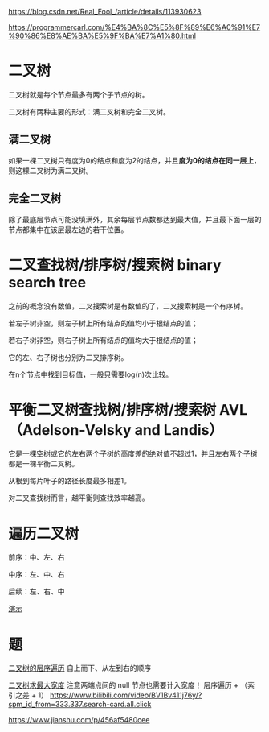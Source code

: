 https://blog.csdn.net/Real_Fool_/article/details/113930623

https://programmercarl.com/%E4%BA%8C%E5%8F%89%E6%A0%91%E7%90%86%E8%AE%BA%E5%9F%BA%E7%A1%80.html

# 二叉树
二叉树就是每个节点最多有两个子节点的树。

二叉树有两种主要的形式：满二叉树和完全二叉树。

## 满二叉树
如果一棵二叉树只有度为0的结点和度为2的结点，并且**度为0的结点在同一层上**，则这棵二叉树为满二叉树。

## 完全二叉树
除了最底层节点可能没填满外，其余每层节点数都达到最大值，并且最下面一层的节点都集中在该层最左边的若干位置。

# 二叉查找树/排序树/搜索树 binary search tree
之前的概念没有数值，二叉搜索树是有数值的了，二叉搜索树是一个有序树。

若左子树非空，则左子树上所有结点的值均小于根结点的值；

若右子树非空，则右子树上所有结点的值均大于根结点的值；

它的左、右子树也分别为二叉排序树。

在n个节点中找到目标值，一般只需要log(n)次比较。

# 平衡二叉树查找树/排序树/搜索树 AVL（Adelson-Velsky and Landis）
它是一棵空树或它的左右两个子树的高度差的绝对值不超过1，并且左右两个子树都是一棵平衡二叉树。

从根到每片叶子的路径长度最多相差1。

对二叉查找树而言，越平衡则查找效率越高。

# 遍历二叉树
前序：中、左、右

中序：左、中、右

后续：左、右、中

[演示](https://www.bilibili.com/video/BV1Ub4y147Zv/?spm_id_from=333.337.search-card.all.click)

# 题
[二叉树的层序遍历](https://leetcode.cn/problems/binary-tree-level-order-traversal/)
自上而下、从左到右的顺序

[二叉树求最大宽度](https://leetcode.cn/problems/maximum-width-of-binary-tree/solution/er-cha-shu-zui-da-kuan-du-by-leetcode-so-9zp3/)
注意两端点间的 null 节点也需要计入宽度！  层序遍历 + （索引之差 + 1）
https://www.bilibili.com/video/BV1Bv411j76y/?spm_id_from=333.337.search-card.all.click

https://www.jianshu.com/p/456af5480cee

